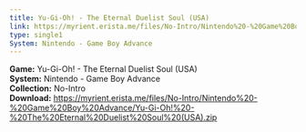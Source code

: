 ```yaml
---
title: Yu-Gi-Oh! - The Eternal Duelist Soul (USA)
link: https://myrient.erista.me/files/No-Intro/Nintendo%20-%20Game%20Boy%20Advance/Yu-Gi-Oh!%20-%20The%20Eternal%20Duelist%20Soul%20(USA).zip
type: single1
System: Nintendo - Game Boy Advance
---
```

<b>Game:</b> Yu-Gi-Oh! - The Eternal Duelist Soul (USA)<br>
<b>System:</b> Nintendo - Game Boy Advance<br>
<b>Collection:</b> No-Intro<br>
<b>Download:</b> https://myrient.erista.me/files/No-Intro/Nintendo%20-%20Game%20Boy%20Advance/Yu-Gi-Oh!%20-%20The%20Eternal%20Duelist%20Soul%20(USA).zip